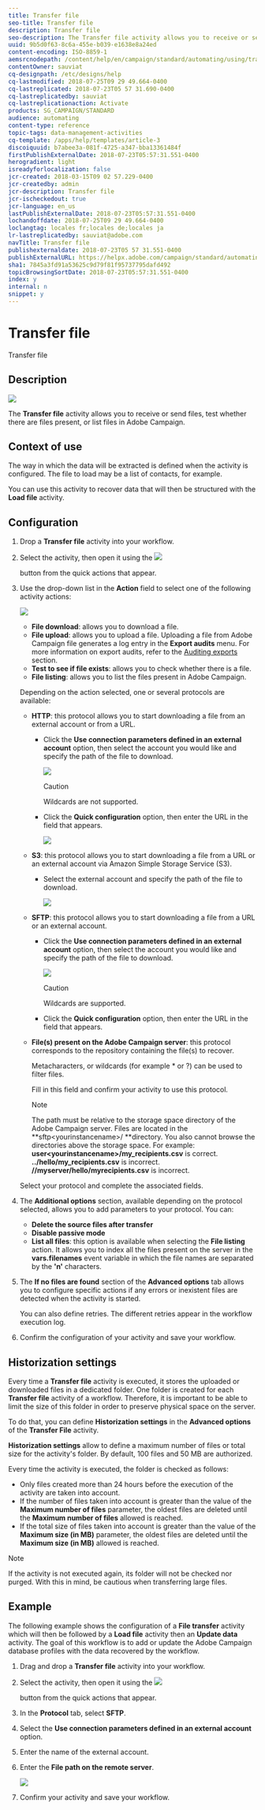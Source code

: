 ```yaml
---
title: Transfer file
seo-title: Transfer file
description: Transfer file
seo-description: The Transfer file activity allows you to receive or send files, test whether there are files present, or list files in Adobe Campaign.
uuid: 9b5d0f63-8c6a-455e-b039-e1638e8a24ed
content-encoding: ISO-8859-1
aemsrcnodepath: /content/help/en/campaign/standard/automating/using/transfer-file
contentOwner: sauviat
cq-designpath: /etc/designs/help
cq-lastmodified: 2018-07-25T09 29 49.664-0400
cq-lastreplicated: 2018-07-23T05 57 31.690-0400
cq-lastreplicatedby: sauviat
cq-lastreplicationaction: Activate
products: SG_CAMPAIGN/STANDARD
audience: automating
content-type: reference
topic-tags: data-management-activities
cq-template: /apps/help/templates/article-3
discoiquuid: b7abee3a-081f-4725-a347-bba13361484f
firstPublishExternalDate: 2018-07-23T05:57:31.551-0400
herogradient: light
isreadyforlocalization: false
jcr-created: 2018-03-15T09 02 57.229-0400
jcr-createdby: admin
jcr-description: Transfer file
jcr-ischeckedout: true
jcr-language: en_us
lastPublishExternalDate: 2018-07-23T05:57:31.551-0400
lochandoffdate: 2018-07-25T09 29 49.664-0400
loclangtag: locales fr;locales de;locales ja
lr-lastreplicatedby: sauviat@adobe.com
navTitle: Transfer file
publishexternaldate: 2018-07-23T05 57 31.551-0400
publishExternalURL: https://helpx.adobe.com/campaign/standard/automating/using/transfer-file.html
sha1: 7845a3fd91a53625c9d79f81f95737795dafd492
topicBrowsingSortDate: 2018-07-23T05:57:31.551-0400
index: y
internal: n
snippet: y
---
```


# Transfer file

Transfer file

## Description

![](assets/file_transfer.png)

The **Transfer file** activity allows you to receive or send files, test whether there are files present, or list files in Adobe Campaign.

## Context of use

The way in which the data will be extracted is defined when the activity is configured. The file to load may be a list of contacts, for example.

You can use this activity to recover data that will then be structured with the **Load file** activity.

## Configuration

1. Drop a **Transfer file** activity into your workflow.
1. Select the activity, then open it using the  ![](assets/edit_darkgrey-24px.png)

   button from the quick actions that appear.
1. Use the drop-down list in the **Action** field to select one of the following activity actions:

   ![](assets/wkf_file_transfer_01.png)

    * **File download**: allows you to download a file.
    * **File upload**: allows you to upload a file. Uploading a file from Adobe Campaign file generates a log entry in the **Export audits** menu. For more information on export audits, refer to the [Auditing exports](../../administration/using/auditing-export-logs.md) section.
    * **Test to see if file exists**: allows you to check whether there is a file.
    * **File listing**: allows you to list the files present in Adobe Campaign.

   Depending on the action selected, one or several protocols are available:

    * **HTTP**: this protocol allows you to start downloading a file from an external account or from a URL.

        * Click the **Use connection parameters defined in an external account** option, then select the account you would like and specify the path of the file to download.
        
          ![](assets/wkf_file_transfer_03.png)

          >[!CAUTION]
          >
          >Wildcards are not supported.

        * Click the **Quick configuration** option, then enter the URL in the field that appears.
        
          ![](assets/wkf_file_transfer_04.png)

    * **S3**: this protocol allows you to start downloading a file from a URL or an external account via Amazon Simple Storage Service (S3).

        * Select the external account and specify the path of the file to download.
        
          ![](assets/wkf_file_transfer_08.png)

    * **SFTP**: this protocol allows you to start downloading a file from a URL or an external account.

        * Click the **Use connection parameters defined in an external account** option, then select the account you would like and specify the path of the file to download.
        
          ![](assets/wkf_file_transfer_07.png)

          >[!CAUTION]
          >
          >Wildcards are supported.

        * Click the **Quick configuration** option, then enter the URL in the field that appears.

    * **File(s) present on the Adobe Campaign server**: this protocol corresponds to the repository containing the file(s) to recover.

      Metacharacters, or wildcards (for example &#42; or ?) can be used to filter files.

      Fill in this field and confirm your activity to use this protocol.

      >[!NOTE]
      >
      >The path must be relative to the storage space directory of the Adobe Campaign server. Files are located in the **sftp&lt;yourinstancename&gt;/ **directory. You also cannot browse the directories above the storage space. For example: **user&lt;yourinstancename>/my_recipients.csv** is correct. **../hello/my_recipients.csv** is incorrect. **//myserver/hello/myrecipients.csv** is incorrect.

   Select your protocol and complete the associated fields.

1. The **Additional options** section, available depending on the protocol selected, allows you to add parameters to your protocol. You can:

    * **Delete the source files after transfer**
    * **Disable passive mode**
    * **List all files**: this option is available when selecting the **File listing** action. It allows you to index all the files present on the server in the **vars.filenames** event variable in which the file names are separated by the **'n'** characters.

1. The **If no files are found** section of the **Advanced options** tab allows you to configure specific actions if any errors or inexistent files are detected when the activity is started.

   You can also define retries. The different retries appear in the workflow execution log.

1. Confirm the configuration of your activity and save your workflow.

## Historization settings

Every time a **Transfer file** activity is executed, it stores the uploaded or downloaded files in a dedicated folder. One folder is created for each **Transfer file** activity of a workflow. Therefore, it is important to be able to limit the size of this folder in order to preserve physical space on the server.

To do that, you can define **Historization settings** in the **Advanced options** of the **Transfer File** activity.

**Historization settings** allow to define a maximum number of files or total size for the activity's folder. By default, 100 files and 50 MB are authorized.

Every time the activity is executed, the folder is checked as follows:

* Only files created more than 24 hours before the execution of the activity are taken into account.
* If the number of files taken into account is greater than the value of the **Maximum number of files** parameter, the oldest files are deleted until the **Maximum number of files** allowed is reached.
* If the total size of files taken into account is greater than the value of the **Maximum size (in MB)** parameter, the oldest files are deleted until the **Maximum size (in MB)** allowed is reached.

>[!NOTE]
>
>If the activity is not executed again, its folder will not be checked nor purged. With this in mind, be cautious when transferring large files.

## Example

The following example shows the configuration of a **File transfer** activity which will then be followed by a **Load file** activity then an **Update data** activity. The goal of this workflow is to add or update the Adobe Campaign database profiles with the data recovered by the workflow.

1. Drag and drop a **Transfer file** activity into your workflow.
1. Select the activity, then open it using the  ![](assets/edit_darkgrey-24px.png)

   button from the quick actions that appear.
1. In the **Protocol** tab, select **SFTP**.
1. Select the **Use connection parameters defined in an external account** option.
1. Enter the name of the external account.
1. Enter the **File path on the remote server**.

   ![](assets/wkf_file_transfer_07.png)

1. Confirm your activity and save your workflow.

